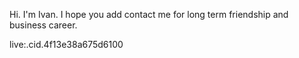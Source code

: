 Hi. I'm Ivan.
I hope you add contact me for long term friendship and business career.

live:.cid.4f13e38a675d6100